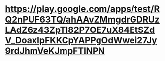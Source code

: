 # https://play.google.com/apps/test/RQ2nPUF63TQ/ahAAvZMmgdrGDRUzLAdZ6z43ZpTI82P7OE7uX84EtSZdV_DoaxIpFKKCpYAPPgOdWwei27Jy9rdJhmVeKJmpFTlNPN
